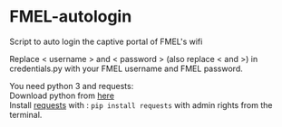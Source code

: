 # FMEL-autologin
Script to auto login the captive portal of FMEL's wifi

Replace < username > and < password > (also replace < and >) in credentials.py with your FMEL username and FMEL password.

You need python 3 and requests:  
Download python from [here](https://www.python.org/downloads/)  
Install [requests](http://docs.python-requests.org/en/master/) with : `pip install requests` with admin rights from the terminal.
